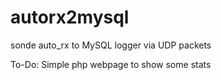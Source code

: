 # autorx2mysql
sonde auto_rx to MySQL logger via UDP packets


To-Do: Simple php webpage to show some stats
